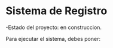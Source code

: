 <h1>Sistema de Registro</h1>

-Estado del proyecto: en construccion. 

Para ejecutar el sistema, debes poner:

